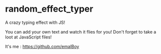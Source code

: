 # random_effect_typer
A crazy typing effect with JS!

You can add your own text and watch it flies for you!
Don't forget to take a loot at JavaScript files!

It's me : https://github.com/emalBoy
